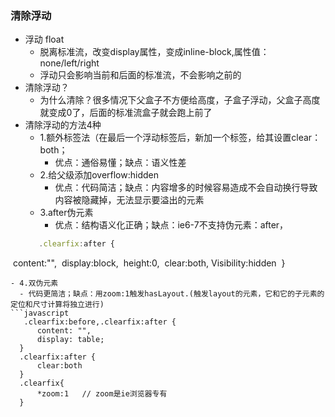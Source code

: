 ### 清除浮动

- 浮动 float
  - 脱离标准流，改变display属性，变成inline-block,属性值：none/left/right
  - 浮动只会影响当前和后面的标准流，不会影响之前的
- 清除浮动？
  - 为什么清除？很多情况下父盒子不方便给高度，子盒子浮动，父盒子高度就变成0了，后面的标准流盒子就会跑上前了
- 清除浮动的方法4种
  - 1.额外标签法（在最后一个浮动标签后，新加一个标签，给其设置clear：both；
    - 优点：通俗易懂；缺点：语义性差
  - 2.给父级添加overflow:hidden
    - 优点：代码简洁；缺点：内容增多的时候容易造成不会自动换行导致内容被隐藏掉，无法显示要溢出的元素
  - 3.after伪元素
    - 优点：结构语义化正确；缺点：ie6-7不支持伪元素：after，
  ```javascript
     .clearfix:after {
​        content:"",
​        display:block,
​        height:0,
​        clear:both,
​        Visibility:hidden
​    }
  ```
  - 4.双伪元素
    - 代码更简洁；缺点：用zoom:1触发hasLayout.(触发layout的元素，它和它的子元素的定位和尺寸计算将独立进行)
  ```javascript
     .clearfix:before,.clearfix:after {
        content: "",
        display: table;
    }
    .clearfix:after {
        clear:both
    }
    .clearfix{
        *zoom:1   // zoom是ie浏览器专有
    }
  ```